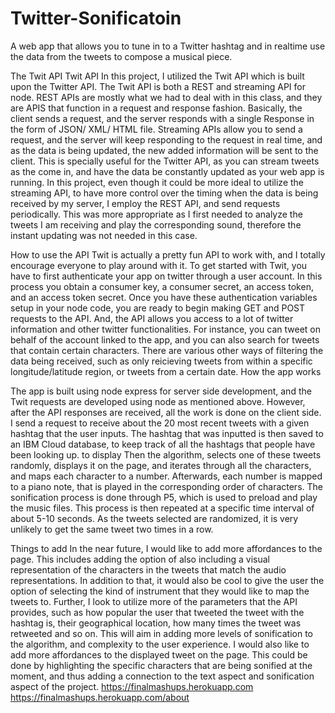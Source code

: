 # Twitter-Sonificatoin
A web app that allows you to tune in to a Twitter hashtag and in realtime use the data from the tweets to compose a musical piece. 

The Twit API
Twit API In this project, I utilized the Twit API which is built upon the Twitter API. The Twit API is both a REST and streaming API for node. REST APIs are mostly what we had to deal with in this class, and they are APIS that function in a request and response fashion. Basically, the client sends a request, and the server responds with a single Response in the form of JSON/ XML/ HTML file. Streaming APIs allow you to send a request, and the server will keep responding to the request in real time, and as the data is being updated, the new added information will be sent to the client. This is specially useful for the Twitter API, as you can stream tweets as the come in, and have the data be constantly updated as your web app is running. In this project, even though it could be more ideal to utilize the streaming API, to have more control over the timing when the data is being received by my server, I employ the REST API, and send requests periodically. This was more appropriate as I first needed to analyze the tweets I am receiving and play the corresponding sound, therefore the instant updating was not needed in this case. 

How to use the API
Twit is actually a pretty fun API to work with, and I totally encourage everyone to play around with it. To get started with Twit, you have to first authenticate your app on twitter through a user account. In this process you obtain a consumer key, a consumer secret, an access token, and an access token secret. Once you have these authentication variables setup in your node code, you are ready to begin making GET and POST requests to the API. And, the API allows you access to a lot of twitter information and other twitter functionalities. For instance, you can tweet on behalf of the account linked to the app, and you can also search for tweets that contain certain characters. There are various other ways of filtering the data being received, such as only reicieving tweets from within a specific longitude/latitude region, or tweets from a certain date.
How the app works

The app is built using node express for server side development, and the Twit requests are developed using node as mentioned above. However, after the API responses are received, all the work is done on the client side. I send a request to receive about the 20 most recent tweets with a given hashtag that the user inputs. The hashtag that was inputted is then saved to an IBM Cloud database, to keep track of all the hashtags that people have been looking up. to display Then the algorithm, selects one of these tweets randomly, displays it on the page, and iterates through all the characters, and maps each character to a number. Afterwards, each number is mapped to a piano note, that is played in the corresponding order of characters. The sonification process is done through P5, which is used to preload and play the music files. This process is then repeated at a specific time interval of about 5-10 seconds. As the tweets selected are randomized, it is very unlikely to get the same tweet two times in a row. 

Things to add 
In the near future, I would like to add more affordances to the page. This includes adding the option of also including a visual representation of the characters in the tweets that match the audio representations. In addition to that, it would also be cool to give the user the option of selecting the kind of instrument that they would like to map the tweets to. Further, I look to utilize more of the parameters that the API provides, such as how popular the user that tweeted the tweet with the hashtag is, their geographical location, how many times the tweet was retweeted and so on. This will aim in adding more levels of sonification to the algorithm, and complexity to the user experience. I would also like to add more affordances to the displayed tweet on the page. This could be done by highlighting the specific characters that are being sonified at the moment, and thus adding a connection to the text aspect and sonification aspect of the project.
https://finalmashups.herokuapp.com
https://finalmashups.herokuapp.com/about
